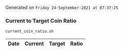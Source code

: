 Generated on `Friday 24-September-2021 at 07:37:25`

### Current to Target Coin Ratio
`current_coin_ratio.sh`

Date|Current|Target|Ratio
---|---|---|---
